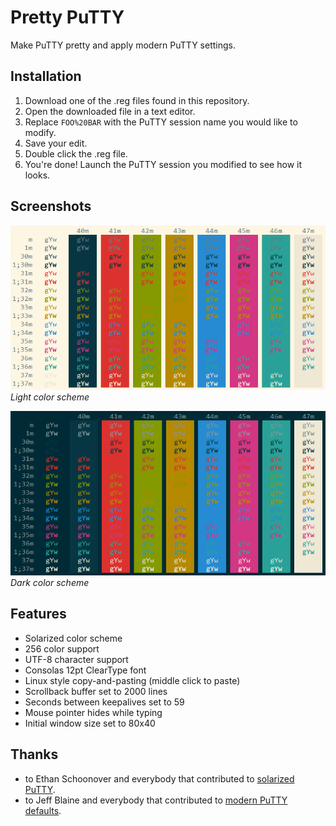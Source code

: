 # Pretty PuTTY
Make PuTTY pretty and apply modern PuTTY settings.

## Installation
1. Download one of the .reg files found in this repository.
1. Open the downloaded file in a text editor.
1. Replace `FOO%20BAR` with the PuTTY session name you would like to modify.
1. Save your edit.
1. Double click the .reg file.
1. You're done! Launch the PuTTY session you modified to see how it looks.

## Screenshots

![Solarized Light Color Scheme](screenshot_light.png)
*Light color scheme*

![Solarized Dark Color Scheme](screenshot_dark.png)
*Dark color scheme*

## Features
* Solarized color scheme
* 256 color support
* UTF-8 character support
* Consolas 12pt ClearType font
* Linux style copy-and-pasting (middle click to paste)
* Scrollback buffer set to 2000 lines
* Seconds between keepalives set to 59
* Mouse pointer hides while typing
* Initial window size set to 80x40

## Thanks
* to Ethan Schoonover and everybody that contributed to [solarized PuTTY](https://github.com/altercation/solarized/tree/master/putty-colors-solarized).
* to Jeff Blaine and everybody that contributed to [modern PuTTY defaults](https://github.com/jblaine/solarized-and-modern-putty).
